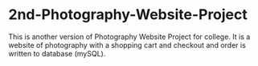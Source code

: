 # 2nd-Photography-Website-Project
This is another version of Photography Website Project for college.  It is a website of photography with a shopping cart and checkout and order is written to database (mySQL). 

